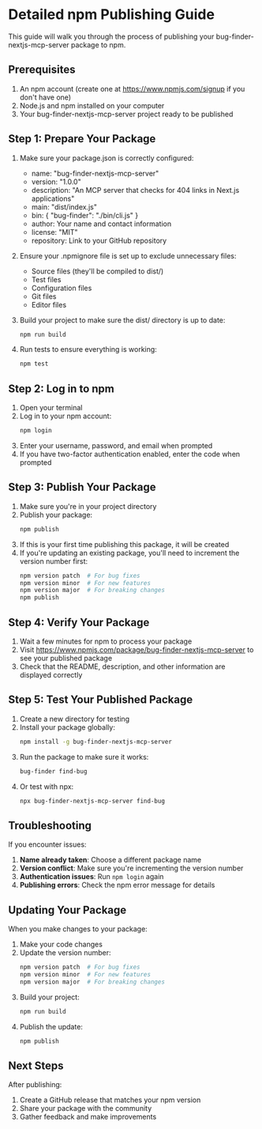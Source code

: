 # Detailed npm Publishing Guide

This guide will walk you through the process of publishing your bug-finder-nextjs-mcp-server package to npm.

## Prerequisites

1. An npm account (create one at https://www.npmjs.com/signup if you don't have one)
2. Node.js and npm installed on your computer
3. Your bug-finder-nextjs-mcp-server project ready to be published

## Step 1: Prepare Your Package

1. Make sure your package.json is correctly configured:
   - name: "bug-finder-nextjs-mcp-server"
   - version: "1.0.0"
   - description: "An MCP server that checks for 404 links in Next.js applications"
   - main: "dist/index.js"
   - bin: { "bug-finder": "./bin/cli.js" }
   - author: Your name and contact information
   - license: "MIT"
   - repository: Link to your GitHub repository

2. Ensure your .npmignore file is set up to exclude unnecessary files:
   - Source files (they'll be compiled to dist/)
   - Test files
   - Configuration files
   - Git files
   - Editor files

3. Build your project to make sure the dist/ directory is up to date:
   ```bash
   npm run build
   ```

4. Run tests to ensure everything is working:
   ```bash
   npm test
   ```

## Step 2: Log in to npm

1. Open your terminal
2. Log in to your npm account:
   ```bash
   npm login
   ```
3. Enter your username, password, and email when prompted
4. If you have two-factor authentication enabled, enter the code when prompted

## Step 3: Publish Your Package

1. Make sure you're in your project directory
2. Publish your package:
   ```bash
   npm publish
   ```
3. If this is your first time publishing this package, it will be created
4. If you're updating an existing package, you'll need to increment the version number first:
   ```bash
   npm version patch  # For bug fixes
   npm version minor  # For new features
   npm version major  # For breaking changes
   npm publish
   ```

## Step 4: Verify Your Package

1. Wait a few minutes for npm to process your package
2. Visit https://www.npmjs.com/package/bug-finder-nextjs-mcp-server to see your published package
3. Check that the README, description, and other information are displayed correctly

## Step 5: Test Your Published Package

1. Create a new directory for testing
2. Install your package globally:
   ```bash
   npm install -g bug-finder-nextjs-mcp-server
   ```
3. Run the package to make sure it works:
   ```bash
   bug-finder find-bug
   ```
4. Or test with npx:
   ```bash
   npx bug-finder-nextjs-mcp-server find-bug
   ```

## Troubleshooting

If you encounter issues:

1. **Name already taken**: Choose a different package name
2. **Version conflict**: Make sure you're incrementing the version number
3. **Authentication issues**: Run `npm login` again
4. **Publishing errors**: Check the npm error message for details

## Updating Your Package

When you make changes to your package:

1. Make your code changes
2. Update the version number:
   ```bash
   npm version patch  # For bug fixes
   npm version minor  # For new features
   npm version major  # For breaking changes
   ```
3. Build your project:
   ```bash
   npm run build
   ```
4. Publish the update:
   ```bash
   npm publish
   ```

## Next Steps

After publishing:

1. Create a GitHub release that matches your npm version
2. Share your package with the community
3. Gather feedback and make improvements
